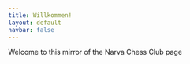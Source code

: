 ```yaml
---
title: Willkommen! 
layout: default
navbar: false
---
```


Welcome to this mirror of the Narva Chess Club page
